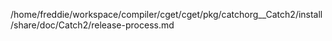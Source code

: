 /home/freddie/workspace/compiler/cget/cget/pkg/catchorg__Catch2/install/share/doc/Catch2/release-process.md
